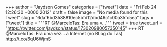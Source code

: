 
+++
author = "Jaydson Gomes"
categories = ["tweet"]
date = "Fri Feb 24 12:26:30 +0000 2012"
draft = false
image = "No media found for this Tweet"
slug = "6daf6bd3588810ec5bfd12dbd46c1c00a35fc5ea"
tags = ["tweet"]
title = """RT @MarceloTas: Era uma v..."""
tweet = true
tweet_url = "https://twitter.com/jaydson/status/173020980057350145"
+++
RT @MarceloTas: Era uma vez... a Internet (no BLog do Tas) http://t.co/6qU6WjmS
